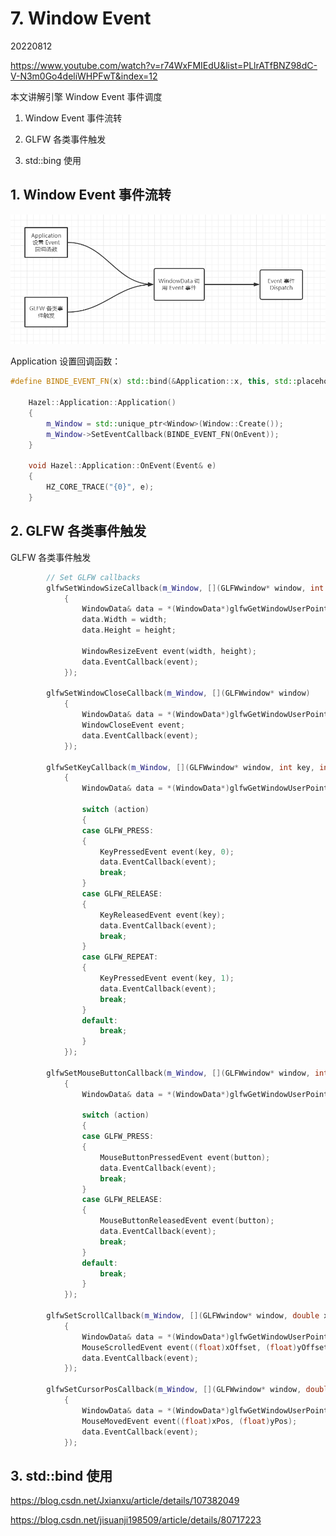 # 7. Window Event

20220812

https://www.youtube.com/watch?v=r74WxFMIEdU&list=PLlrATfBNZ98dC-V-N3m0Go4deliWHPFwT&index=12



本文讲解引擎 Window Event 事件调度

1. Window Event 事件流转

2. GLFW 各类事件触发

3. std::bing 使用

   

## 1. Window Event 事件流转

![image-20220815104048889](https://raw.githubusercontent.com/DionysosLai/PicGoImage/main/20220815104057.png)

Application 设置回调函数：

``` c++
#define BINDE_EVENT_FN(x) std::bind(&Application::x, this, std::placeholders::_1)

	Hazel::Application::Application()
	{
		m_Window = std::unique_ptr<Window>(Window::Create());
		m_Window->SetEventCallback(BINDE_EVENT_FN(OnEvent));
	}

	void Hazel::Application::OnEvent(Event& e)
	{
		HZ_CORE_TRACE("{0}", e);
	}
```



## 2. GLFW 各类事件触发

GLFW 各类事件触发

```c++
		// Set GLFW callbacks
		glfwSetWindowSizeCallback(m_Window, [](GLFWwindow* window, int width, int height)
			{
				WindowData& data = *(WindowData*)glfwGetWindowUserPointer(window);
				data.Width = width;
				data.Height = height;

				WindowResizeEvent event(width, height);
				data.EventCallback(event);
			});

		glfwSetWindowCloseCallback(m_Window, [](GLFWwindow* window)
			{
				WindowData& data = *(WindowData*)glfwGetWindowUserPointer(window);
				WindowCloseEvent event;
				data.EventCallback(event);
			});

		glfwSetKeyCallback(m_Window, [](GLFWwindow* window, int key, int scancode, int action, int mods)
			{
				WindowData& data = *(WindowData*)glfwGetWindowUserPointer(window);

				switch (action)
				{
				case GLFW_PRESS:
				{
					KeyPressedEvent event(key, 0);
					data.EventCallback(event);
					break;
				}
				case GLFW_RELEASE:
				{
					KeyReleasedEvent event(key);
					data.EventCallback(event);
					break;
				}
				case GLFW_REPEAT:
				{
					KeyPressedEvent event(key, 1);
					data.EventCallback(event);
					break;
				}
				default:
					break;
				}
			});

		glfwSetMouseButtonCallback(m_Window, [](GLFWwindow* window, int button, int action, int modes)
			{
				WindowData& data = *(WindowData*)glfwGetWindowUserPointer(window);

				switch (action)
				{
				case GLFW_PRESS:
				{
					MouseButtonPressedEvent event(button);
					data.EventCallback(event);
					break;
				}
				case GLFW_RELEASE:
				{
					MouseButtonReleasedEvent event(button);
					data.EventCallback(event);
					break;
				}
				default:
					break;
				}
			});

		glfwSetScrollCallback(m_Window, [](GLFWwindow* window, double xOffset, double yOffset)
			{
				WindowData& data = *(WindowData*)glfwGetWindowUserPointer(window);
				MouseScrolledEvent event((float)xOffset, (float)yOffset);
				data.EventCallback(event);
			});

		glfwSetCursorPosCallback(m_Window, [](GLFWwindow* window, double xPos, double yPos)
			{
				WindowData& data = *(WindowData*)glfwGetWindowUserPointer(window);
				MouseMovedEvent event((float)xPos, (float)yPos);
				data.EventCallback(event);
			});
```



## 3. std::bind 使用

https://blog.csdn.net/Jxianxu/article/details/107382049

https://blog.csdn.net/jisuanji198509/article/details/80717223
